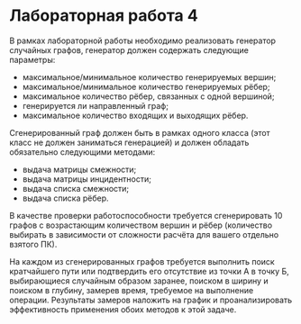 # Лабораторная работа 4

В рамках лабораторной работы необходимо реализовать генератор случайных графов, генератор должен содержать следующие параметры:
- максимальное/минимальное количество генерируемых вершин;
- максимальное/минимальное количество генерируемых рёбер;
- максимальное количество рёбер, связанных с одной вершиной;
- генерируется ли направленный граф;
- максимальное количество входящих и выходящих рёбер.  

Сгенерированный граф должен быть в рамках одного класса (этот класс не должен заниматься генерацией) и должен обладать обязательно следующими методами:
- выдача матрицы смежности;
- выдача матрицы инцидентности;
- выдача списка смежности;
- выдача списка рёбер.  

В качестве проверки работоспособности требуется сгенерировать 10 графов с возрастающим количеством вершин и рёбер (количество выбирать в зависимости от сложности расчёта для вашего отдельно взятого ПК).  

На каждом из сгенерированных графов требуется выполнить поиск кратчайшего пути или подтвердить его отсутствие из точки А в точку Б, выбирающиеся случайным образом заранее, поиском в ширину и поиском в глубину, замерев время, требуемое на выполнение операции. Результаты замеров наложить на график и проанализировать эффективность применения обоих методов к этой задаче.
